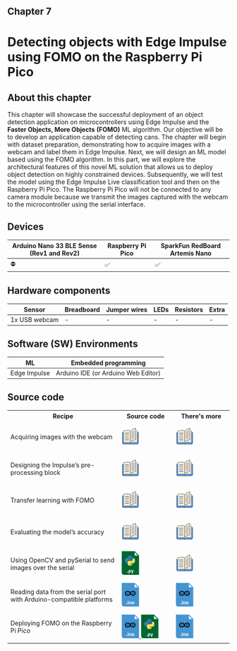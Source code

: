 <h2>Chapter 7</h2>
<h1><b>Detecting objects with Edge Impulse using FOMO on the Raspberry Pi Pico</b></h1>

<h2> About this chapter </h2>

This chapter will showcase the successful deployment of an object detection application on microcontrollers using Edge Impulse and the <b>Faster Objects, More Objects</b> <b>(FOMO)</b> ML algorithm.
Our objective will be to develop an application capable of detecting cans. The chapter will begin with dataset preparation, demonstrating how to acquire images with a webcam and label them in Edge Impulse. Next, we will design an ML model based using the FOMO algorithm. In this part, we will explore the architectural features of this novel ML solution that allows us to deploy object detection on highly constrained devices. Subsequently, we will test the model using the Edge Impulse Live classification tool and then on the Raspberry Pi Pico. The Raspberry Pi Pico will not be connected to any camera module because we transmit the images captured with the webcam to the microcontroller using the serial interface.

<h2> Devices </h2>

| Arduino Nano 33 BLE Sense (Rev1 and Rev2) | Raspberry Pi Pico | SparkFun RedBoard Artemis Nano |
| ----------- | ---------------------------------------------------------------- | -- |
| ⛔ | ✅ | ✅ |

<h2> Hardware components </h2>

| Sensor  | Breadboard | Jumper wires | LEDs | Resistors | Extra |
| --------| -----------| ------------ | ---- | --------- | ----- |
| 1x USB webcam |- | - | - | - | - |

<h2> Software (SW) Environments </h2>

| ML | Embedded programming |
| --------| -------------------- |
| Edge Impulse | Arduino IDE (or Arduino Web Editor) |

<h2> Source code </h2>

<table class="fixed">
    <col width=50%/>
<tr>
    <th>Recipe</th>
    <th>Source code</th>
    <th>There's more</th>
</tr>
<tr style="height:72px">
    <td>Acquiring images with the webcam</td>
    <td>
        <a>
        <img title="More in the book!" src="../Imgs/books_icon.svg" width="40">
        </a>
    </td>
    <td>
        <a>
        <img title="More in the book!" src="../Imgs/books_icon.svg" width="40">
        </a>
    </td>
</tr>
<tr style="height:72px">
    <td>Designing the Impulse’s pre-processing block</td>
    <td>
        <a>
        <img title="More in the book!" src="../Imgs/books_icon.svg" width="40">
        </a>
    </td>
    <td>
        <a>
        <img title="More in the book!" src="../Imgs/books_icon.svg" width="40">
        </a>
    </td>
</tr>
<tr style="height:72px">
    <td>Transfer learning with FOMO</td>
    <td>
        <a>
        <img title="More in the book!" src="../Imgs/books_icon.svg" width="40">
        </a>
    </td>
    <td>
        <a>
        <img title="More in the book!" src="../Imgs/books_icon.svg" width="40">
        </a>
    </td>
</tr>
<tr style="height:72px">
    <td>Evaluating the model’s accuracy</td>
    <td>
        <a>
        <img title="More in the book!" src="../Imgs/books_icon.svg" width="40">
        </a>
    </td>
    <td>
        <a>
        <img title="More in the book!" src="../Imgs/books_icon.svg" width="40">
        </a>
    </td>
</tr>
<tr style="height:72px">
    <td>Using OpenCV and pySerial to send images over the serial</td>
    <td>
        <a href="https://github.com/PacktPublishing/TinyML-Cookbook_2E/blob/main/Chapter07/PythonScripts/05_emulated_camera.py">
        <img title="Python script" src="../Imgs/python_icon.png" width="40">
        </a>
    </td>
    <td>
        <a>
        <img title="More in the book!" src="../Imgs/books_icon.svg" width="40">
        </a>
    </td>
</tr>
<tr style="height:72px">
    <td>Reading data from the serial port with Arduino-compatible platforms</td>
    <td>
        <a href="https://github.com/PacktPublishing/TinyML-Cookbook_2E/blob/main/Chapter07/ArduinoSketches/06_read_camera_frame.ino">
        <img title="Sketch for Raspberry Pi Pico" src="../Imgs/arduino_sketch_icon.png" width="40">
        </a>
    </td>
    <td>
        <a href="https://github.com/PacktPublishing/TinyML-Cookbook_2E/blob/main/Chapter07/ArduinoSketches/06_read_camera_frame.ino">
        <img title="Sketch for SparkFun RedBoard Artemis Nano" src="../Imgs/arduino_sketch_icon.png" width="40">
        </a>
    </td>
</tr>
<tr style="height:72px">
    <td>Deploying FOMO on the Raspberry Pi Pico</td>
    <td>
        <a href="https://github.com/PacktPublishing/TinyML-Cookbook_2E/blob/main/Chapter07/ArduinoSketches/07_object_detection.ino">
        <img title="Sketch for Raspberry Pi Pico" src="../Imgs/arduino_sketch_icon.png" width="40">
        </a>
        <a href="https://github.com/PacktPublishing/TinyML-Cookbook_2E/blob/main/Chapter07/PythonScripts/07_emulated_camera_centroids.py">
        <img title="Python script" src="../Imgs/python_icon.png" width="40">
        </a>
    </td>
    <td>
        <a href="https://github.com/PacktPublishing/TinyML-Cookbook_2E/blob/main/Chapter07/ArduinoSketches/07_object_detection.ino">
        <img title="Sketch for SparkFun RedBoard Artemis Nano" src="../Imgs/arduino_sketch_icon.png" width="40">
        </a>
    </td>
</tr>
</table>